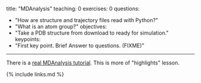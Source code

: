 title: "MDAnalysis"
teaching: 0
exercises: 0
questions:
- "How are structure and trajectory files read with Python?"
- "What is an atom group?"
objectives:
- "Take a PDB structure from download to ready for simulation."
keypoints:
- "First key point. Brief Answer to questions. (FIXME)"
---

There is a
[real MDAnalysis tutorial](https://www.mdanalysis.org/MDAnalysisTutorial/index.html).
This is more of "highlights" lesson.

{% include links.md %}

